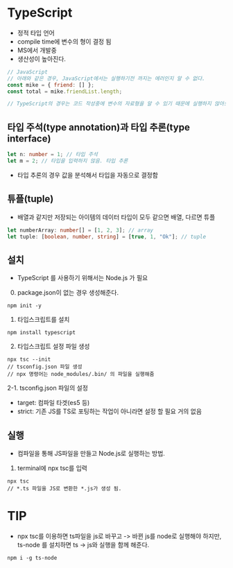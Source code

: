 # TypeScript

- 정적 타입 언어
- compile time에 변수의 형이 결정 됨
- MS에서 개발중
- 생산성이 높아진다.

```javascript
// JavaScript
// 아래와 같은 경우, JavaScript에서는 실행하기전 까지는 에러인지 알 수 없다.
const mike = { friend: [] };
const total = mike.friendList.length;

// TypeScript의 경우는 코드 작성중에 변수의 자료형을 알 수 있기 때문에 실행하지 않아도 알 수 있다.
```

## 타입 주석(type annotation)과 타입 추론(type interface)

```typescript
let n: number = 1; // 타입 주석
let m = 2; // 타입을 입력하지 않음. 타입 추론
```

- 타입 추론의 경우 값을 분석해서 타입을 자동으로 결정함

## 튜플(tuple)

- 배열과 같지만 저장되는 아이템의 데이터 타입이 모두 같으면 배열, 다르면 튜플

```typescript
let numberArray: number[] = [1, 2, 3]; // array
let tuple: [boolean, number, string] = [true, 1, "Ok"]; // tuple
```

## 설치

- TypeScript 를 사용하기 위해서는 Node.js 가 필요

0. package.json이 없는 경우 생성해준다.

```
npm init -y
```

1. 타입스크립트를 설치

```
npm install typescript
```

2. 타입스크립트 설정 파일 생성

```
npx tsc --init
// tsconfig.json 파일 생성
// npx 명령어는 node_modules/.bin/ 의 파일을 실행해줌
```

2-1. tsconfig.json 파일의 설정

- target: 컴파일 타겟(es5 등)
- strict: 기존 JS를 TS로 포팅하는 작업이 아니라면 설정 할 필요 거의 없음

## 실행

- 컴파일을 통해 JS파일을 만들고 Node.js로 실행하는 방법.

1. terminal에 npx tsc를 입력

```
npx tsc
// *.ts 파일을 JS로 변환한 *.js가 생성 됨.
```

# TIP

- npx tsc를 이용하면 ts파일을 js로 바꾸고 -> 바뀐 js를 node로 실행해야 하지만, ts-node 를 설치하면 ts -> js와 실행을 함께 해준다.

```
npm i -g ts-node
```
